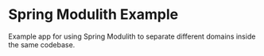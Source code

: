 # Spring Modulith Example

Example app for using Spring Modulith to separate different domains inside the same codebase.
